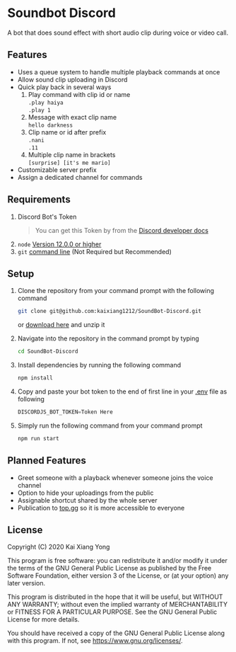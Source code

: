 # Soundbot Discord
A bot that does sound effect with short audio clip during voice or video call.

## Features
- Uses a queue system to handle multiple playback commands at once
- Allow sound clip uploading in Discord
- Quick play back in several ways
  1. Play command with clip id or name \
  `.play haiya` \
  `.play 1`
  2. Message with exact clip name \
  `hello darkness`
  3. Clip name or id after prefix \
  `.nani` \
  `.11`
  4. Multiple clip name in brackets \
  `[surprise] [it's me mario]`
- Customizable server prefix
- Assign a dedicated channel for commands

## Requirements
1. Discord Bot's Token
   > You can get this Token by  from the [Discord developer docs]
2. `node` [Version 12.0.0 or higher][nodejs]
3. `git` [command line][git download] (Not Required but Recommended)

## Setup
1. Clone the repository from your command prompt with the following command
   ```bash
   git clone git@github.com:kaixiang1212/SoundBot-Discord.git
   ```
   or [download here][repo download] and unzip it
   
2. Navigate into the repository in the command prompt by typing
   ```bash
   cd SoundBot-Discord
   ```
3. Install dependencies by running the following command
   ```bash
   npm install
   ```
4. Copy and paste your bot token to the end of first line in your [.env][env file loc] file as following
   ```javascript
   DISCORDJS_BOT_TOKEN=Token Here
   ```
5. Simply run the following command from your command prompt
   ``` bash
   npm run start
   ```

## Planned Features
- Greet someone with a playback whenever someone joins the voice channel
- Option to hide your uploadings from the public
- Assignable shortcut shared by the whole server
- Publication to [top.gg] so it is more accessible to everyone

## License
Copyright (C) 2020  Kai Xiang Yong

This program is free software: you can redistribute it and/or modify
it under the terms of the GNU General Public License as published by
the Free Software Foundation, either version 3 of the License, or
(at your option) any later version.

This program is distributed in the hope that it will be useful,
but WITHOUT ANY WARRANTY; without even the implied warranty of
MERCHANTABILITY or FITNESS FOR A PARTICULAR PURPOSE.  See the
GNU General Public License for more details.

You should have received a copy of the GNU General Public License
along with this program.  If not, see <https://www.gnu.org/licenses/>.

[repo download]: https://github.com/kaixiang1212/SoundBot-Discord/archive/main.zip
[env file loc]: https://github.com/kaixiang1212/SoundBot-Discord/blob/main/.env
[top.gg]: https://top.gg/
[Discord developer docs]:https://discordapp.com/developers/applications/me
[nodejs]: https://nodejs.org/
[git download]: https://git-scm.com/downloads
